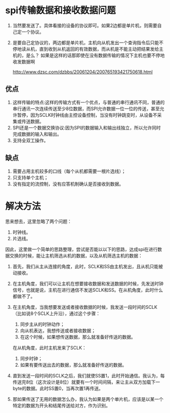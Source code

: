# spi传输数据和接收数据问题

1. 当然要发送了。具体看接的设备的协议即可。如果2边都是单片机，则需要自己定一个协议。

2. 是要自己定协议的，两边都是单片机，主机向从机发出一个查询指令后只能不停地读从机，直到收到从机返回的有效数据，而从机是不能主动把结果发给主机的，是么？
   如果是这样的话那即使在没有数据传输的情况下主机也要不停地收发数据啊  

   http://www.dzsc.com/dzbbs/20061204/200765193421750618.html

## 优点

1. 这样传输的特点:这样的传输方式有一个优点，与普通的串行通讯不同，普通的串行通讯一次连续传送至少8位数据，而SPI允许数据一位一位的传送，甚至允许暂停，因为SCLK时钟线由主控设备控制，当没有时钟跳变时，从设备不采集或传送数据。
2. SPI还是一个数据交换协议:因为SPI的数据输入和输出线独立，所以允许同时完成数据的输入和输出。
3. 支持全双工操作。

## 缺点

1. 需要占用主机较多的口线（每个从机都需要一根片选线）；
2. 只支持单个主机；
3. 没有指定的流控制，没有应答机制确认是否接收到数据。

# 解决方法

思来想去，这里忽略了两个问题：

1. 时钟线。
2. 片选线。

因此，这里做一个简单的思路整理，尝试是否能以以下的思路，达成spi在进行数据交换的时候，能让主机筛选从机的数据，以及从机筛选主机的数据：

1. 首先，我们从主从连接的角度，此时，SCLK和SS由主机发出，且从机只能被动接收。

2. 在主机角度，我们可以让主机在想要接收数据和发送数据的时候，先发送时钟信号，也就是说，主机在进行通信不发送SCLK和SS。在从机角度，此时什么都做不了。

3. 在主机角度，当我想要发送或者接收数据的时候，我发送一段时间的SCLK（比如说8个SCLK上升沿），通过这个步骤：

   1. 同步主从的时钟动作；
   2. 向从机表达，我想传送或者接收数据；
   3. 在这个时候，如果想传送数据，那么就准备好传送的数据。

   在从机角度，此时主机发来了SCLK：

   1. 同步时钟；
   2. 如果有要传送出去的数据，那么就准备好传送的数据。

4. 直到发送一段时间的SCLK之后，我们就使SS置1，此时开始通信。我认为，每传送完8位（这次设计是8位）就要有一个时间间隔，来让主从双方加载下一byte的数据。此时SS置0，当再次置1再传送。

5. 那如果传送了无用的数据怎么办，我认为如果是两个单片机，应该是以某一个特定的数据为开头和结尾传送给对方，作为识别。

